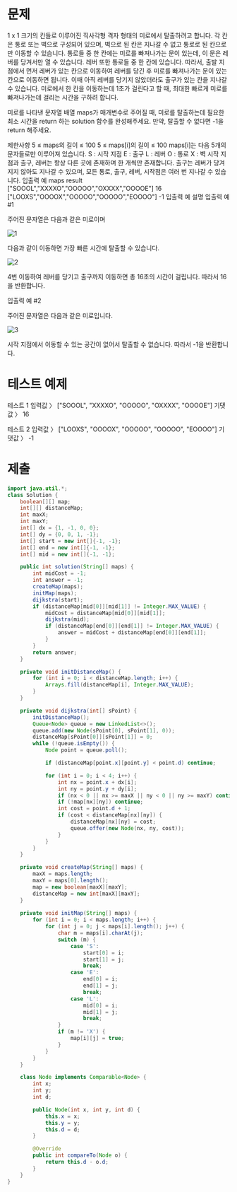 # 문제
1 x 1 크기의 칸들로 이루어진 직사각형 격자 형태의 미로에서 탈출하려고 합니다. 각 칸은 통로 또는 벽으로 구성되어 있으며, 벽으로 된 칸은 지나갈 수 없고 통로로 된 칸으로만 이동할 수 있습니다. 통로들 중 한 칸에는 미로를 빠져나가는 문이 있는데, 이 문은 레버를 당겨서만 열 수 있습니다. 레버 또한 통로들 중 한 칸에 있습니다. 따라서, 출발 지점에서 먼저 레버가 있는 칸으로 이동하여 레버를 당긴 후 미로를 빠져나가는 문이 있는 칸으로 이동하면 됩니다. 이때 아직 레버를 당기지 않았더라도 출구가 있는 칸을 지나갈 수 있습니다. 미로에서 한 칸을 이동하는데 1초가 걸린다고 할 때, 최대한 빠르게 미로를 빠져나가는데 걸리는 시간을 구하려 합니다.

미로를 나타낸 문자열 배열 maps가 매개변수로 주어질 때, 미로를 탈출하는데 필요한 최소 시간을 return 하는 solution 함수를 완성해주세요. 만약, 탈출할 수 없다면 -1을 return 해주세요.

제한사항
5 ≤ maps의 길이 ≤ 100
5 ≤ maps[i]의 길이 ≤ 100
maps[i]는 다음 5개의 문자들로만 이루어져 있습니다.
S : 시작 지점
E : 출구
L : 레버
O : 통로
X : 벽
시작 지점과 출구, 레버는 항상 다른 곳에 존재하며 한 개씩만 존재합니다.
출구는 레버가 당겨지지 않아도 지나갈 수 있으며, 모든 통로, 출구, 레버, 시작점은 여러 번 지나갈 수 있습니다.
입출력 예
maps	result
["SOOOL","XXXXO","OOOOO","OXXXX","OOOOE"]	16
["LOOXS","OOOOX","OOOOO","OOOOO","EOOOO"]	-1
입출력 예 설명
입출력 예 #1

주어진 문자열은 다음과 같은 미로이며

![1](imgs/maze.1.png)

다음과 같이 이동하면 가장 빠른 시간에 탈출할 수 있습니다.

![2](imgs/maze.2.png)

4번 이동하여 레버를 당기고 출구까지 이동하면 총 16초의 시간이 걸립니다. 따라서 16을 반환합니다.

입출력 예 #2

주어진 문자열은 다음과 같은 미로입니다.

![3](imgs/maze.3.png)

시작 지점에서 이동할 수 있는 공간이 없어서 탈출할 수 없습니다. 따라서 -1을 반환합니다.


# 테스트 예제
테스트 1
입력값 〉	["SOOOL", "XXXXO", "OOOOO", "OXXXX", "OOOOE"]
기댓값 〉	16

테스트 2
입력값 〉	["LOOXS", "OOOOX", "OOOOO", "OOOOO", "EOOOO"]
기댓값 〉	-1


# 제출
```java
import java.util.*;
class Solution {
    boolean[][] map;
    int[][] distanceMap;
    int maxX;
    int maxY;
    int[] dx = {1, -1, 0, 0};
    int[] dy = {0, 0, 1, -1};
    int[] start = new int[]{-1, -1};
    int[] end = new int[]{-1, -1};
    int[] mid = new int[]{-1, -1};

    public int solution(String[] maps) {
        int midCost = -1;
        int answer = -1;
        createMap(maps);
        initMap(maps);
        dijkstra(start);
        if (distanceMap[mid[0]][mid[1]] != Integer.MAX_VALUE) {
            midCost = distanceMap[mid[0]][mid[1]];
            dijkstra(mid);
            if (distanceMap[end[0]][end[1]] != Integer.MAX_VALUE) {
                answer = midCost + distanceMap[end[0]][end[1]];
            }
        }
        return answer;
    }

    private void initDistanceMap() {
        for (int i = 0; i < distanceMap.length; i++) {
            Arrays.fill(distanceMap[i], Integer.MAX_VALUE);
        }
    }

    private void dijkstra(int[] sPoint) {
        initDistanceMap();
        Queue<Node> queue = new LinkedList<>();
        queue.add(new Node(sPoint[0], sPoint[1], 0));
        distanceMap[sPoint[0]][sPoint[1]] = 0;
        while (!queue.isEmpty()) {
            Node point = queue.poll();

            if (distanceMap[point.x][point.y] < point.d) continue;

            for (int i = 0; i < 4; i++) {
                int nx = point.x + dx[i];
                int ny = point.y + dy[i];
                if (nx < 0 || nx >= maxX || ny < 0 || ny >= maxY) continue;
                if (!map[nx][ny]) continue;
                int cost = point.d + 1;
                if (cost < distanceMap[nx][ny]) {
                    distanceMap[nx][ny] = cost;
                    queue.offer(new Node(nx, ny, cost));
                }
            }
        }
    }

    private void createMap(String[] maps) {
        maxX = maps.length;
        maxY = maps[0].length();
        map = new boolean[maxX][maxY];
        distanceMap = new int[maxX][maxY];
    }
    
    private void initMap(String[] maps) {
        for (int i = 0; i < maps.length; i++) {
            for (int j = 0; j < maps[i].length(); j++) {
                char m = maps[i].charAt(j);
                switch (m) {
                    case 'S':
                        start[0] = i;
                        start[1] = j;
                        break;
                    case 'E':
                        end[0] = i;
                        end[1] = j;
                        break;
                    case 'L':
                        mid[0] = i;
                        mid[1] = j;
                        break;
                }
                if (m != 'X') {
                    map[i][j] = true;
                }
            }
        }
    }

    class Node implements Comparable<Node> {
        int x;
        int y;
        int d;

        public Node(int x, int y, int d) {
            this.x = x;
            this.y = y;
            this.d = d;
        }

        @Override
        public int compareTo(Node o) {
            return this.d - o.d;
        }
    }
}
```